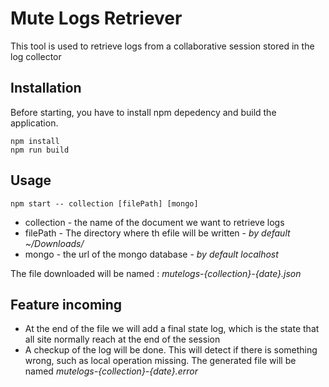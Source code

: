 # Mute Logs Retriever

This tool is used to retrieve logs from a collaborative session stored in the log collector

## Installation

Before starting, you have to install npm depedency and build the application.

```
npm install
npm run build
```

## Usage

`npm start -- collection [filePath] [mongo]`

- collection - the name of the document we want to retrieve logs
- filePath - The directory where th efile will be written - _by default ~/Downloads/_
- mongo - the url of the mongo database - _by default localhost_

The file downloaded will be named : _mutelogs-{collection}-{date}.json_

## Feature incoming

- At the end of the file we will add a final state log, which is the state that all site normally reach at the end of the session
- A checkup of the log will be done. This will detect if there is something wrong, such as local operation missing.
  The generated file will be named _mutelogs-{collection}-{date}.error_
